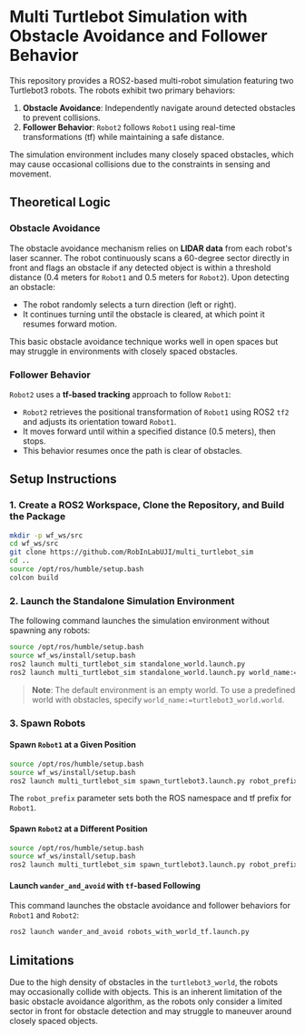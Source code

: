# Multi Turtlebot Simulation with Obstacle Avoidance and Follower Behavior

This repository provides a ROS2-based multi-robot simulation featuring two Turtlebot3 robots. The robots exhibit two primary behaviors:
1. **Obstacle Avoidance**: Independently navigate around detected obstacles to prevent collisions.
2. **Follower Behavior**: `Robot2` follows `Robot1` using real-time transformations (tf) while maintaining a safe distance.

The simulation environment includes many closely spaced obstacles, which may cause occasional collisions due to the constraints in sensing and movement. 

## Theoretical Logic

### Obstacle Avoidance

The obstacle avoidance mechanism relies on **LIDAR data** from each robot's laser scanner. The robot continuously scans a 60-degree sector directly in front and flags an obstacle if any detected object is within a threshold distance (0.4 meters for `Robot1` and 0.5 meters for `Robot2`). Upon detecting an obstacle:
- The robot randomly selects a turn direction (left or right).
- It continues turning until the obstacle is cleared, at which point it resumes forward motion.

This basic obstacle avoidance technique works well in open spaces but may struggle in environments with closely spaced obstacles.

### Follower Behavior

`Robot2` uses a **tf-based tracking** approach to follow `Robot1`:
- `Robot2` retrieves the positional transformation of `Robot1` using ROS2 `tf2` and adjusts its orientation toward `Robot1`.
- It moves forward until within a specified distance (0.5 meters), then stops.
- This behavior resumes once the path is clear of obstacles.

## Setup Instructions

### 1. Create a ROS2 Workspace, Clone the Repository, and Build the Package

```bash
mkdir -p wf_ws/src
cd wf_ws/src
git clone https://github.com/RobInLabUJI/multi_turtlebot_sim
cd ..
source /opt/ros/humble/setup.bash
colcon build
```

### 2. Launch the Standalone Simulation Environment

The following command launches the simulation environment without spawning any robots:

```bash
source /opt/ros/humble/setup.bash
source wf_ws/install/setup.bash
ros2 launch multi_turtlebot_sim standalone_world.launch.py
ros2 launch multi_turtlebot_sim standalone_world.launch.py world_name:=turtlebot3_world.world
```

> **Note**: The default environment is an empty world. To use a predefined world with obstacles, specify `world_name:=turtlebot3_world.world`.

### 3. Spawn Robots

#### Spawn `Robot1` at a Given Position

```bash
source /opt/ros/humble/setup.bash
source wf_ws/install/setup.bash
ros2 launch multi_turtlebot_sim spawn_turtlebot3.launch.py robot_prefix:=robot1 x_pose:=0.5 y_pose:=0.5
```

The `robot_prefix` parameter sets both the ROS namespace and tf prefix for `Robot1`.

#### Spawn `Robot2` at a Different Position

```bash
source /opt/ros/humble/setup.bash
source wf_ws/install/setup.bash
ros2 launch multi_turtlebot_sim spawn_turtlebot3.launch.py robot_prefix:=robot2 x_pose:=-0.5 y_pose:=-0.5
```

#### Launch `wander_and_avoid` with `tf`-based Following

This command launches the obstacle avoidance and follower behaviors for `Robot1` and `Robot2`:

```bash
ros2 launch wander_and_avoid robots_with_world_tf.launch.py
```

## Limitations

Due to the high density of obstacles in the `turtlebot3_world`, the robots may occasionally collide with objects. This is an inherent limitation of the basic obstacle avoidance algorithm, as the robots only consider a limited sector in front for obstacle detection and may struggle to maneuver around closely spaced objects.
